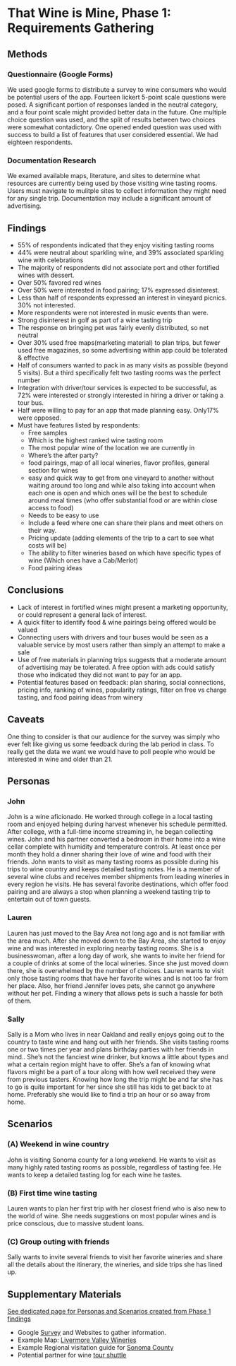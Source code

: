 # That Wine is Mine, Phase 1: Requirements Gathering

## Methods

### Questionnaire (Google Forms)

We used google forms to distribute a survey to wine consumers who would be potential users of the app.  Fourteen lickert 5-point scale questions were posed.  A significant portion of responses landed in the neutral category, and a four point scale might provided better data in the future.   One multiple choice question was used, and the split of results between two choices were somewhat contadictory.  One opened ended question was used with success to build a list of features that user considered essential.  We had eighteen respondents.

### Documentation Research

We examed available maps, literature, and sites to determine what resources are currently being used by those visiting wine tasting rooms.  Users must navigate to mulitple sites to collect information they might need for any single trip.  Documentation may include a significant amount of advertising.

## Findings

* 55% of respondents indicated that they enjoy visiting tasting rooms
* 44% were neutral about sparkling wine, and 39% associated sparkling wine with celebrations
* The majority of respondents did not associate port and other fortified wines with dessert.  
* Over 50% favored red wines
* Over 50% were interested in food pairing; 17% expressed disinterest.
* Less than half of respondents expressed an interest in vineyard picnics.  30% not interested.
* More respondents were not interested in music events than were.
* Strong disinterest in golf as part of a wine tasting trip
* The response on bringing pet was fairly evenly distributed, so net neutral
* Over 30% used free maps(marketing material) to plan trips, but fewer used free magazines, so some advertising within app could be tolerated & effective
* Half of consumers wanted to pack in as many visits as possible (beyond 5 visits). But a third specifically felt two tasting rooms was the perfect number
* Integration with driver/tour services is expected to be successful, as 72% were interested or strongly interested in hiring a driver or taking a tour bus.
* Half were willing to pay for an app that made planning easy.  Only17% were opposed.
* Must have features listed by respondents:
  * Free samples
  * Which is the highest ranked wine tasting room
  * The most popular wine of the location we are currently in
  * Where’s the after party?
  * food pairings, map of all local wineries, flavor profiles, general section for wines
  * easy and quick way to get from one vineyard to another without waiting around too long and while also taking into account when each one is open and which ones will be the best to schedule around meal times (who offer substantial food or are within close access to food)
  * Needs to be easy to use
  * Include a feed where one can share their plans and meet others on their way.
  * Pricing update (adding elements of the trip to a cart to see what costs will be)
  * The ability to filter wineries based on which have specific types of wine (Which ones have a Cab/Merlot)
  * Food pairing ideas


## Conclusions

* Lack of interest in fortified wines might present a marketing opportunity, or could represent a general lack of interest.
* A quick filter to identify food & wine pairings being offered would be valued
* Connecting users with drivers and tour buses would be seen as a valuable service by most users rather than simply an attempt to make a sale
* Use of free materials in planning trips suggests that a moderate amount of advertising may be tolerated.  A free option with ads could satisfy those who indicated they did not want to pay for an app.
* Potential features based on feedback: plan sharing, social connections, pricing info, ranking of wines, popularity ratings, filter on free vs charge tasting, and food pairing ideas from winery


## Caveats

One thing to consider is that our audience for the survey was simply who ever felt like giving us some feedback during the lab period in class.  To really get the data we want we would have to poll people who would be interested in wine and older than 21.

## Personas

### John

John is a wine aficionado.  He worked through college in a local tasting room and enjoyed helping during harvest whenever his schedule permitted.  After college, with a full-time income streaming in, he began collecting wines. John and his partner converted a bedroom in their home into a wine cellar complete with humidity and temperature controls.  At least once per month they hold a dinner sharing their love of wine and food with their friends.  John wants to visit as many tasting rooms as possible during his trips to wine country and keeps detailed tasting notes.  He is a member of several wine clubs and receives member shipments from leading wineries in every region he visits.  He has several favorite destinations, which offer food pairing and are always a stop when planning a weekend tasting trip to entertain out of town guests.

### Lauren

Lauren has just moved to the Bay Area not long ago and is not familiar with the area much. After she moved down to the Bay Area, she started to enjoy wine and was interested in exploring nearby tasting rooms. She is a businesswoman, after a long day of work, she wants to invite her friend for a couple of drinks at some of the local wineries. Since she just moved down there, she is overwhelmed by the number of choices. Lauren wants to visit only those tasting rooms that have her favorite wines and is not too far from her place. Also, her friend Jennifer loves pets, she cannot go anywhere without her pet. Finding a winery that allows pets is such a hassle for both of them. 

### Sally

Sally is a Mom who lives in near Oakland and really enjoys going out to the country to taste wine and hang out with her friends.  She visits tasting rooms one or two times per year and plans birthday parties with her friends in mind..  She’s not the fanciest wine drinker, but knows a little about types and what a certain region might have to offer.  She’s a fan of knowing what flavors might be a part of a tour along with how well received they were from previous tasters.  Knowing how long the trip might be and far she has to go is quite important for her since she still has kids to get back to at home.  Preferably she would like to find a trip an hour or so away from home.


## Scenarios

### (A) Weekend in wine country

John is visiting Sonoma county for a long weekend.  He wants to visit as many highly rated tasting rooms as possible, regardless of tasting fee.  He wants to keep a detailed tasting log for each wine he tastes.

### (B) First time wine tasting

Lauren wants to plan her first trip with her closest friend who is also new to the world of wine.  She needs suggestions on most popular wines and is price conscious, due to massive student loans.

### (C) Group outing with friends

Sally wants to invite several friends to visit her favorite wineries and share all the details about the itinerary, the wineries, and side trips she has lined up.


## Supplementary Materials

[See dedicated page for Personas and Scenarios created from Phase 1 findings](../personas-scenarios.md)


* Google [Survey](https://forms.gle/pSwmTKsNu4PfYUTp6) and Websites to gather information.
* Example Map: [Livermore Valley Wineries](https://forms.gle/pSwmTKsNu4PfYUTp6)
* Example Regional visitation guide for [Sonoma County](https://forms.gle/pSwmTKsNu4PfYUTp6)
* Potential partner for wine [tour shuttle](https://forms.gle/pSwmTKsNu4PfYUTp6)

